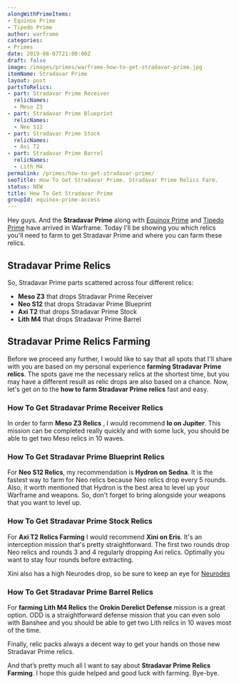 ```yaml
---
alongWithPrimeItems:
- Equinox Prime
- Tipedo Prime
author: warframe
categories:
- Primes
date: 2019-08-07T21:00:00Z
draft: false
image: /images/primes/warframe-how-to-get-stradavar-prime.jpg
itemName: Stradavar Prime
layout: post
partsToRelics:
- part: Stradavar Prime Receiver
  relicNames:
  - Meso Z3
- part: Stradavar Prime Blueprint
  relicNames:
  - Neo S12
- part: Stradavar Prime Stock
  relicNames:
  - Axi T2
- part: Stradavar Prime Barrel
  relicNames:
  - Lith M4
permalink: /primes/how-to-get-stradavar-prime/
seoTitle: How To Get Stradavar Prime. Stradavar Prime Relics Farm.
status: NEW
title: How To Get Stradavar Prime
groupId: equinox-prime-access
---
```

<p>Hey guys. And the <strong>Stradavar Prime</strong> along with <a href="/primes/how-to-get-equinox-prime/" title="How To Get Equinox Prime">Equinox Prime</a> and <a href="/primes/how-to-get-tipedo-prime/" title="How To Get Tipedo Prime">Tipedo Prime</a> have arrived in Warframe. Today I'll be showing you which relics you'll need to farm to get Stradavar Prime and where you can farm these relics.</p><!--more--> <h2>Stradavar Prime Relics</h2> <p>So, Stradavar Prime parts scattered across four different relics:</p> <ul>  <li> <b>Meso Z3</b> that drops Stradavar Prime Receiver </li>  <li> <b>Neo S12</b> that drops Stradavar Prime Blueprint </li>  <li> <b>Axi T2</b> that drops Stradavar Prime Stock </li>  <li> <b>Lith M4</b> that drops Stradavar Prime Barrel </li>  </ul> <h2>Stradavar Prime Relics Farming</h2> <p>Before we proceed any further, I would like to say that all spots that I'll share with you are based on my personal experience <strong>farming Stradavar Prime relics</strong>. The spots gave me the necessary relics at the shortest time, but you may have a different result as relic drops are also based on a chance. Now, let's get on to the <strong>how to farm Stradavar Prime relics</strong> fast and easy.</p>  <h3>How To Get Stradavar Prime Receiver Relics</h3>    <p>In order to farm <b>Meso Z3 Relics</b> , I would recommend <b>Io on Jupiter</b>. This mission can be completed really quickly and with some luck, you should be able to get two Meso relics in 10 waves.</p>       <h3>How To Get Stradavar Prime Blueprint Relics</h3>    <p>For <b>Neo S12 Relics</b>, my recommendation is <b>Hydron on Sedna</b>. It is the fastest way to farm for Neo relics because Neo relics drop every 5 rounds. Also, it worth mentioned that Hydron is the best area to level up your Warframe and weapons. So, don't forget to bring alongside your weapons that you want to level up.</p>       <h3>How To Get Stradavar Prime Stock Relics</h3>    <p>For <b>Axi T2 Relics Farming</b> I would recommend <b>Xini on Eris</b>. It's an interception mission that's pretty straightforward. The first two rounds drop Neo relics and rounds 3 and 4 regularly dropping Axi relics. Optimally you want to stay four rounds before extracting.</p> <p>Xini also has a high Neurodes drop, so be sure to keep an eye for <a href="/warframe-neurodes-farming/" title="Warframe Neurodes Farming">Neurodes</a></p>       <h3>How To Get Stradavar Prime Barrel Relics</h3>    <p>For <strong>farming Lith M4 Relics</strong> the <b>Orokin Derelict Defense</b> mission is a great option. ODD is a straightforward defense mission that you can even solo with Banshee and you should be able to get two Lith relics in 10 waves most of the time.</p>        <p>Finally, relic packs always a decent way to get your hands on those new Stradavar Prime relics.</p> <p>And that’s pretty much all I want to say about <strong>Stradavar Prime Relics Farming</strong>. I hope this guide helped and good luck with farming. Bye-bye.</p>